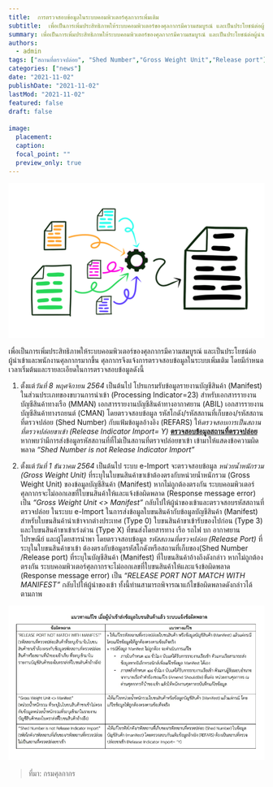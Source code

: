 ```yaml
---
title:  การตรวจสอบข้อมูลในระบบคอมพิวเตอร์ศุลกากรเพิ่มเติม
subtitle:  เพื่อเป็นการเพิ่มประสิทธิภาพให้ระบบคอมพิวเตอร์ของศุลกากรมีความสมบูรณ์ และเป็นประโยชน์ต่อผู้นำเข้าและพนักงานศุลกากรมากขึ้น ศุลกากรจึงแจ้งการตรวจสอบข้อมูลในระบบเพิ่มเติม   
summary: เพื่อเป็นการเพิ่มประสิทธิภาพให้ระบบคอมพิวเตอร์ของศุลกากรมีความสมบูรณ์ และเป็นประโยชน์ต่อผู้นำเข้าและพนักงานศุลกากรมากขึ้น ศุลกากรจึงแจ้งการตรวจสอบข้อมูลในระบบเพิ่มเติม  
authors: 
  - admin
tags: ["สถานที่ตรวจปล่อย", "Shed Number","Gross Weight Unit","Release port"]
categories: ["news"]
date: "2021-11-02"
publishDate: "2021-11-02"
lastMod: "2021-11-02"
featured: false
draft: false

image:
  placement:
  caption:
  focal_point: ""
  preview_only: true
---  
```


![](featured.png)

เพื่อเป็นการเพิ่มประสิทธิภาพให้ระบบคอมพิวเตอร์ของศุลกากรมีความสมบูรณ์ และเป็นประโยชน์ต่อผู้นำเข้าและพนักงานศุลกากรมากขึ้น ศุลกากรจึงแจ้งการตรวจสอบข้อมูลในระบบเพิ่มเติม โดยมีกำหนดเวลาเริ่มต้นและรายละเอียดในการตรวจสอบข้อมูลดังนี้

1. ตั้งแต่*วันที่ 8 พฤศจิกายน 2564* เป็นต้นไป โปรแกรมรับข้อมูลรายงานบัญชีสินค้า (Manifest) ในส่วนประเภทของขบวนการนำเข้า (Processing Indicator=23) สำหรับเอกสารรายงานบัญชีสินค้าทางเรือ (MMAN) เอกสารรายงานบัญชีสินค้าทางอากาศยาน (ABIL) เอกสารรายงานบัญชีสินค้าทางรถยนต์ (CMAN) โดยตรวจสอบข้อมูล รหัสโกดัง/รหัสสถานที่เก็บของ/รหัสสถานที่ตรวจปล่อย (Shed Number) กับแฟ้มข้อมูลอ้างอิง (REFARS) ให้*ตรวจสอบการเป็นสถานที่ตรวจปล่อยขาเข้า (Release Indicator Import= Y)*  [**ตรวจสอบข้อมูลสถานที่ตรวจปล่อย**](https://ecs-support.github.io/KM/reference/area_code.html) หากพบว่ามีการส่งข้อมูลรหัสสถานที่ที่ไม่เป็นสถานที่ตรวจปล่อยขาเข้า เข้ามาให้แสดงข้อความผิดพลาด *“Shed Number is not Release Indicator Import”*

2. ตั้งแต่*วันที่ 1 ธันวาคม 2564* เป็นต้นไป ระบบ e-Import จะตรวจสอบข้อมูล *หน่วยน้ำหนักรวม (Gross Weight Unit)* ที่ระบุในใบขนสินค้าขาเข้าต้องตรงกับหน่วยน้ำหนักรวม (Gross Weight Unit) ของข้อมูลบัญชีสินค้า (Manifest) หากไม่ถูกต้องตรงกัน ระบบคอมพิวเตอร์ศุลกากรจะไม่ออกเลขที่ใบขนสินค้าให้และแจ้งข้อผิดพลาด (Response message error) เป็น *“Gross Weight Unit <> Manifest”* กลับไปให้ผู้นำของเข้าและตรวจสอบรหัสสถานที่ตรวจปล่อย ในระบบ e-Import ในการส่งข้อมูลใบขนสินค้ากับข้อมูลบัญชีสินค้า (Manifest) สำหรับใบขนสินค้านำเข้าจากต่างประเทศ (Type 0) ใบขนสินค้าขาเข้ารับของไปก่อน (Type 3) และใบขนสินค้าขาเข้าเร่งด่วน (Type X) ที่ขนส่งโดยสารทาง เรือ รถไฟ บก อากาศยาน ไปรษณีย์ และผู้โดยสารนำพา โดยตรวจสอบข้อมูล *รหัสสถานที่ตรวจปล่อย (Release Port)* ที่ระบุในใบขนสินค้าขาเข้า ต้องตรงกับข้อมูลรหัสโกดังหรือสถานที่เก็บของ(Shed Number /Release port) ที่ระบุในบัญชีสินค้า (Manifest) ที่ใบขนสินค้าอ้างถึงดังกล่าว หากไม่ถูกต้องตรงกัน ระบบคอมพิวเตอร์ศุลกากรจะไม่ออกเลขที่ใบขนสินค้าให้และแจ้งข้อผิดพลาด (Response message error) เป็น *“RELEASE PORT NOT MATCH WITH MANIFEST”* กลับไปให้ผู้นำของเข้า ทั้งนี้ท่านสามารถพิจารณาแก้ไขข้อผิดพลาดดังกล่าวได้ ตามภาพ


 ![](img-01.jpg)




> ที่มา: กรมศุลกากร